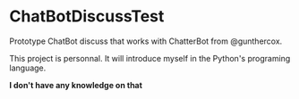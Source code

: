 # ChatBotDiscussTest

Prototype ChatBot discuss that works with ChatterBot from @gunthercox.

This project is personnal. It will introduce myself in the Python's programing language.

**I don't have any knowledge on that**

